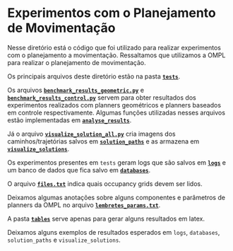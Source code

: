 # Experimentos com o Planejamento de Movimentação

Nesse diretório está o código que foi utilizado para realizar experimentos com o planejamento a movimentação.
Ressaltamos que utilizamos a OMPL para realizar o planejamento de movimentação.

Os principais arquivos deste diretório estão na pasta [**`tests`**](./tests/). 

Os arquivos [**`benchmark_results_geometric.py`**](./benchmark_results_geometric.py) e [**`benchmark_results_control.py`**](./benchmark_results_control.py) servem para obter resultados 
dos experimentos realizados com planners geométricos e planners baseados em controle respectivamente. Algumas funções utilizadas nesses arquivos
estão implementadas em [**`analyse_results`**](./analyse_results/).

Já o arquivo [**`visualize_solution_all.py`**](./visualize_solution_all.py) cria imagens dos caminhos/trajetórias salvos em 
[**`solution_paths`**](./solution_paths/) e as armazena em [**`visualize_solutions`**](./visualize_solutions/).

Os experimentos presentes em `tests` geram logs que são salvos em [**`logs`**](./logs/) e um banco de dados que fica
salvo em [**`databases`**](./databases/).

O arquivo [**`files.txt`**](./files.txt) indica quais occupancy grids devem ser lidos.

Deixamos algumas anotações sobre alguns componentes e parâmetros de planners da OMPL no arquivo [**`lembretes_params.txt`**](./lembretes_params.txt).

A pasta [**`tables`**](./tables/) serve apenas para gerar alguns resultados em latex.

Deixamos alguns exemplos de resultados esperados em `logs`, `databases`, `solution_paths` e `visualize_solutions`. 
